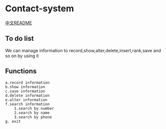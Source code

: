 # Contact-system
[中文README](https://github.com/MOC99/Contact-system/blob/master/README_zh.md)
## To do list
 We can manage information to record,show,alter,delete,insert,rank,save and so on by using it
 ## Functions
    a.record information 
    b.show information
    c.save information
    d.delete information
    e.alter information
    f.search information
        1.search by number
        2.search by name
        3.search by phone
    g. exit
